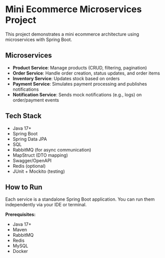 # Mini Ecommerce Microservices Project

This project demonstrates a mini ecommerce architecture using
microservices with Spring Boot.

## Microservices

- **Product Service**: Manage products (CRUD, filtering, pagination)
- **Order Service**: Handle order creation, status updates, and order items
- **Inventory Service**: Updates stock based on orders
- **Payment Service**: Simulates payment processing and publishes notifications
- **Notification Service**: Sends mock notifications (e.g., logs) on
order/payment events

## Tech Stack

- Java 17+
- Spring Boot
- Spring Data JPA
- SQL
- RabbitMQ (for async communication)
- MapStruct (DTO mapping)
- Swagger/OpenAPI
- Redis (optional)
- JUnit + Mockito (testing)

## How to Run

Each service is a standalone Spring Boot application. You can run them
independently via your IDE or terminal.

**Prerequisites:**
- Java 17+
- Maven
- RabbitMQ
- Redis
- MySQL
- Docker
